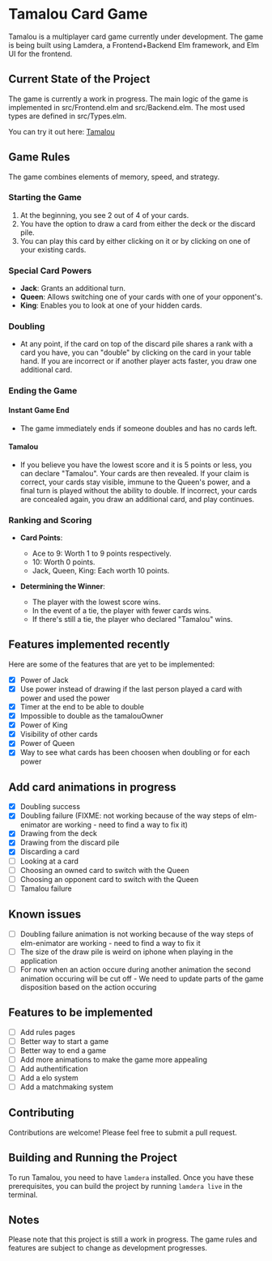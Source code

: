 # Tamalou Card Game

Tamalou is a multiplayer card game currently under development. The game is being built using Lamdera, a Frontend+Backend Elm framework, and Elm UI for the frontend.

## Current State of the Project

The game is currently a work in progress. The main logic of the game is implemented in src/Frontend.elm and src/Backend.elm. The most used types are defined in src/Types.elm.

You can try it out here: [Tamalou](https://tamalou-v2.lamdera.app/)

## Game Rules

The game combines elements of memory, speed, and strategy.

### Starting the Game

1. At the beginning, you see 2 out of 4 of your cards.
2. You have the option to draw a card from either the deck or the discard pile.
3. You can play this card by either clicking on it or by clicking on one of your existing cards.

### Special Card Powers

- **Jack**: Grants an additional turn.
- **Queen**: Allows switching one of your cards with one of your opponent's.
- **King**: Enables you to look at one of your hidden cards.

### Doubling

- At any point, if the card on top of the discard pile shares a rank with a card you have, you can "double" by clicking on the card in your table hand. If you are incorrect or if another player acts faster, you draw one additional card.

### Ending the Game

#### Instant Game End

- The game immediately ends if someone doubles and has no cards left.

#### Tamalou

- If you believe you have the lowest score and it is 5 points or less, you can declare "Tamalou". Your cards are then revealed. If your claim is correct, your cards stay visible, immune to the Queen's power, and a final turn is played without the ability to double. If incorrect, your cards are concealed again, you draw an additional card, and play continues.

### Ranking and Scoring

- **Card Points**:

  - Ace to 9: Worth 1 to 9 points respectively.
  - 10: Worth 0 points.
  - Jack, Queen, King: Each worth 10 points.

- **Determining the Winner**:
  - The player with the lowest score wins.
  - In the event of a tie, the player with fewer cards wins.
  - If there's still a tie, the player who declared "Tamalou" wins.

## Features implemented recently

Here are some of the features that are yet to be implemented:

- [x] Power of Jack
- [x] Use power instead of drawing if the last person played a card with power and used the power
- [x] Timer at the end to be able to double
- [x] Impossible to double as the tamalouOwner
- [x] Power of King
- [x] Visibility of other cards
- [x] Power of Queen
- [x] Way to see what cards has been choosen when doubling or for each power

## Add card animations in progress

- [x] Doubling success
- [x] Doubling failure (FIXME: not working because of the way steps of elm-enimator are working - need to find a way to fix it)
- [x] Drawing from the deck
- [x] Drawing from the discard pile
- [x] Discarding a card
- [ ] Looking at a card
- [ ] Choosing an owned card to switch with the Queen
- [ ] Choosing an opponent card to switch with the Queen
- [ ] Tamalou failure

## Known issues

- [ ] Doubling failure animation is not working because of the way steps of elm-enimator are working - need to find a way to fix it
- [ ] The size of the draw pile is weird on iphone when playing in the application
- [ ] For now when an action occure during another animation the second animation occuring will be cut off - We need to update parts of the game disposition based on the action occuring

<!-- own notes:
p1 card draw: animation of 2000 ms
at 1000ms, p2 double: animation of 2000 ms

state 0ms -> carte sur le dessus de la drawpile, p1 joue une carte, la carte commence à bouger vers le centre.
-- state 0ms: on a un nouvel etat à 0ms mais en "attente" car on attend l'animation de p1 qu'elle finisse avant d'updater avec le nouveau state

state 1000ms -> la carte continue de bouger vers le centre, elle est à 50% de la distance, p2 double avec une carte, la carte continue de bouger vers le centre et la deuxieme carte commence à bouger vers la discard pile.
-- state 1000ms: on a un nouvel etat à 1000ms mais en "attente" car on attend l'animation de p1 qu'elle finisse avant d'updater avec le nouveau state

state 2000ms -> la carte de p1 à fini de bouger vers le centre, p2 est toujours en train de jouer sa carte, la carte de p2 est à 50% de la distance.
-- state 2000ms: l'état reçu à 0ms avec la carte de p1 en moins dans sa main doit être pris en compte et update le frontend state, le problème c'est que si on fait ça, la carte de p2 va reaparaitre avant que à 3000ms la carte redisparraisse grace au state reçu à 1000ms. -->

## Features to be implemented

- [ ] Add rules pages
- [ ] Better way to start a game
- [ ] Better way to end a game
- [ ] Add more animations to make the game more appealing
- [ ] Add authentification
- [ ] Add a elo system
- [ ] Add a matchmaking system

## Contributing

Contributions are welcome! Please feel free to submit a pull request.

## Building and Running the Project

To run Tamalou, you need to have `lamdera` installed. Once you have these prerequisites, you can build the project by running `lamdera live` in the terminal.

## Notes

Please note that this project is still a work in progress. The game rules and features are subject to change as development progresses.
